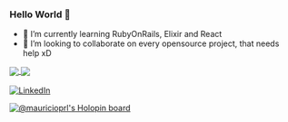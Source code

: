 ### Hello World 👋

- 🌱 I’m currently learning RubyOnRails, Elixir and React
- 👯 I’m looking to collaborate on every opensource project, that needs help xD

<a href="https://github.com/mauricio-prl">
  <img
    align="center"
    src="https://github-readme-stats.vercel.app/api/top-langs/?username=mauricio-prl&layout=compact&theme=dark"
  />
</a>
<a href="https://github.com/mauricio-prl">
  <img
    align="center"
    src="https://github-readme-stats.vercel.app/api?username=mauricio-prl&show_icons=true&count_private=true&theme=dark"
  />
</a>
</br></br>

<a href="https://www.linkedin.com/in/mauricio-de-lima" target="_blank">
  <img
    src="https://img.shields.io/badge/LinkedIn-%230077B5.svg?&style=flat-square&logo=linkedin&logoColor=white"
    alt="LinkedIn"
  >
</a>

[![@mauricioprl's Holopin board](https://holopin.me/mauricioprl)](https://holopin.io/@mauricioprl)
